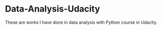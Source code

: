 # Data-Analysis-Udacity


These are works I have done in data analysis with Python course in Udacity.
